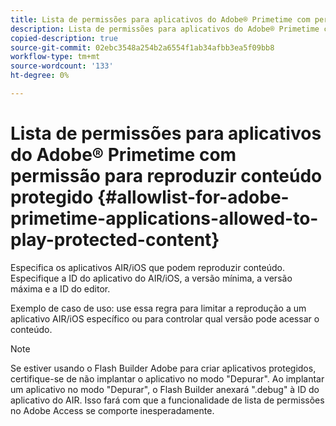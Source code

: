 ```yaml
---
title: Lista de permissões para aplicativos do Adobe® Primetime com permissão para reproduzir conteúdo protegido
description: Lista de permissões para aplicativos do Adobe® Primetime com permissão para reproduzir conteúdo protegido
copied-description: true
source-git-commit: 02ebc3548a254b2a6554f1ab34afbb3ea5f09bb8
workflow-type: tm+mt
source-wordcount: '133'
ht-degree: 0%

---
```


# Lista de permissões para aplicativos do Adobe® Primetime com permissão para reproduzir conteúdo protegido {#allowlist-for-adobe-primetime-applications-allowed-to-play-protected-content}

Especifica os aplicativos AIR/iOS que podem reproduzir conteúdo. Especifique a ID do aplicativo do AIR/iOS, a versão mínima, a versão máxima e a ID do editor.

Exemplo de caso de uso: use essa regra para limitar a reprodução a um aplicativo AIR/iOS específico ou para controlar qual versão pode acessar o conteúdo.

>[!NOTE]
>
>Se estiver usando o Flash Builder Adobe para criar aplicativos protegidos, certifique-se de não implantar o aplicativo no modo &quot;Depurar&quot;. Ao implantar um aplicativo no modo &quot;Depurar&quot;, o Flash Builder anexará &quot;.debug&quot; à ID do aplicativo do AIR. Isso fará com que a funcionalidade de lista de permissões no Adobe Access se comporte inesperadamente.
